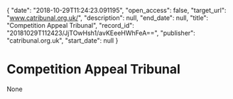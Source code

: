 {
  "date": "2018-10-29T11:24:23.091195", 
  "open_access": false, 
  "target_url": "www.catribunal.org.uk/", 
  "description": null, 
  "end_date": null, 
  "title": "Competition Appeal Tribunal", 
  "record_id": "20181029T112423/JjTOwHsh1/avKEeeHWhFeA==", 
  "publisher": "catribunal.org.uk", 
  "start_date": null
}

# Competition Appeal Tribunal

None